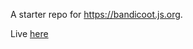 A starter repo for https://bandicoot.js.org.

Live [here](https://canopytax.github.io/bandicoot-starter/)
